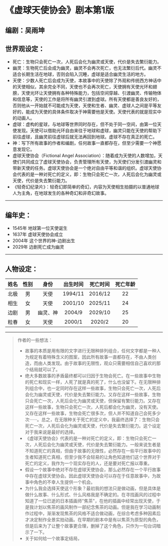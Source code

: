# 《虚球天使协会》剧本第1版

## 编剧：吴雨坤

## 世界观设定：

- 死亡：生物只会死亡一次，人死后会化为幽灵或天使，代价是失去繁衍能力。
- 幽灵：生物死亡后会成为幽灵，幽灵不会再次死亡，也无法繁衍后代。幽灵不适合长期生活在地球，否则会陷入沉睡，虚球是适合幽灵生活的地方。
- 天使：少数人死亡后会成为天使，本故事中的天使除了外观和传统西方神话中的天使相似，其余完全不同，天使也不会再次死亡，天使拥有天使光环和翅膀，天使光环让天使拥有各种特殊能力，包括空间穿越、引渡幽灵、传输物体和信息等，天使的工作是将所有幽灵引渡到虚球。所有天使都是善良友好的，否则他从一开始就不可能成为天使，天使和生者、幽灵、虚球人之间是平等友好的，能成为天使的具体条件取决于神需要他是天使。天使代表的就是现实中的动画人。
- 虚球：虚构的星球，与地球等世界同时存在，但不处于同一空间，由第一位天使发现。天使可以借助光环自由来往于地球和虚球，幽灵只能在天使的帮助下前往虚球，且幽灵前往虚球后就无法再回到地球。虚球不存在真正的死亡。
- 神：写下所有故事的作者和编剧，任何故事一直都存在，但至少需要一个神愿意发现它。
- 虚球天使协会（Fictional Angel Association）：随着成为天使的人数增加，天使们共同成立了虚球天使协会，负责管理所有天使，为天使们分发引渡幽灵和带新天使的任务。虚球天使协会是一个绝对自由平等和谐的组织。虚球天使协会代表的是一种对死亡的定义，即：生物只会死亡一次，人死后会化为幽灵或天使，代价是失去繁衍能力。
- 《轻奇幻纪录片》：轻奇幻即简单的奇幻，内容为天使相生拍摄的以普通地球人为主角，在地球发生的各种奇幻和非奇幻故事。

---

## 编年史：

- 1545年 地球第一位天使诞生
- 1637年 虚球天使协会成立
- 2004年 这个世界的神-边剧出生
- 2029年 边剧死亡成为幽灵

---

## 人物设定：

| 姓名 | 性别 |   身份   | 出生时间 | 死亡时间 | 死亡年龄 |
| :--: | :--: | :------: | :------: | :------: | :------: |
| 北极 |  男  |   天使   | 1994/11  | 2016/12  |    22    |
| 相生 |  女  |   天使   | 2001/10  | 2025/11  |    24    |
| 边剧 |  男  | 幽灵、神 |  2004/9  | 2029/10  |    25    |
| 粒春 |  女  |   天使   |  2000/1  |  2020/2  |    20    |

---

>作者的一些想法：
>- 故事的本质是用有限的文字进行无限种排列组合，任何文字都是一种人为规定有着特殊含义的图案，因此所有故事一直都存在，不由人类创造，而由人类发现。由于故事的无限性，观众只需要相信自己喜欢的那个结局就可以了。
>- 绝大多数故事的矛盾最终都可以归因于生物会死亡。在一些故事中生物的死亡和现实一样，人死了就是真的死了，什么也没留下。在无限种排列组合中，也一定同时存在这样一些故事，生物只会死亡一次，人死后会化为幽灵或天使，代价是失去繁衍能力。又存在这样一些故事，生物只会死亡一次，人死后会化为幽灵或天使，但保留有繁衍能力。又存在这样一些故事，生物只会死亡一次，人死后都会化为幽灵，没有天使。又存在这样一些故事，生物会死亡很多次，但人并不知道自己会死多少次······。总之，在无限种关于死亡的定义中，我最终选择了：生物只会死亡一次，人死后会化为幽灵或天使，代价是失去繁衍能力。这个设定对于我来说是最好的选择。
>- 《虚球天使协会》代表的是一种对死亡的定义，即：生物只会死亡一次，人死后会化为幽灵或天使，代价是失去繁衍能力。一般来说生者是不知道死亡的真相，但由于故事的无限性，必然存在一些平行故事中的生者知道死亡真相，但至少我不会轻易的让角色知道他们这个世界对于死亡的定义，我作为一个现实存在的人，还是要对死亡报以尊重。
>- 假设一个故事中绝对不存在虚球天使协会，那么必然存在一个平行故事中存在虚球天使协会。因此虚球天使协会可以存在于任意故事中，为故事中角色的不幸人生提供一个机会。
>- 为什么我会选择天使这个形象？最初我的想法只是做动画，但是具体是做什么故事、什么形式、什么风格我是不确定的。在寻找画风的过程中知道了一位已逝的日本插画师"焦茶"，在他的插画中经常出现天使，于是我计划以焦茶的画风制作一部纪念焦茶的动画。但是我在学习动画制作过程中，渐渐发现焦茶的风格不适合做动画，在综合考虑多种因素后才决定制作全景实拍动画。在早期的剧本中是有以焦茶为原型的角色，但是后来为了让整个故事更合理，删掉了这个角色，只作为一句台词暗示了一下。
>- 关于如何给一个故事定结局，
